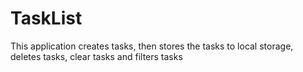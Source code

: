 # TaskList
This application creates tasks, then stores the tasks to local storage, deletes tasks, clear tasks and filters tasks
